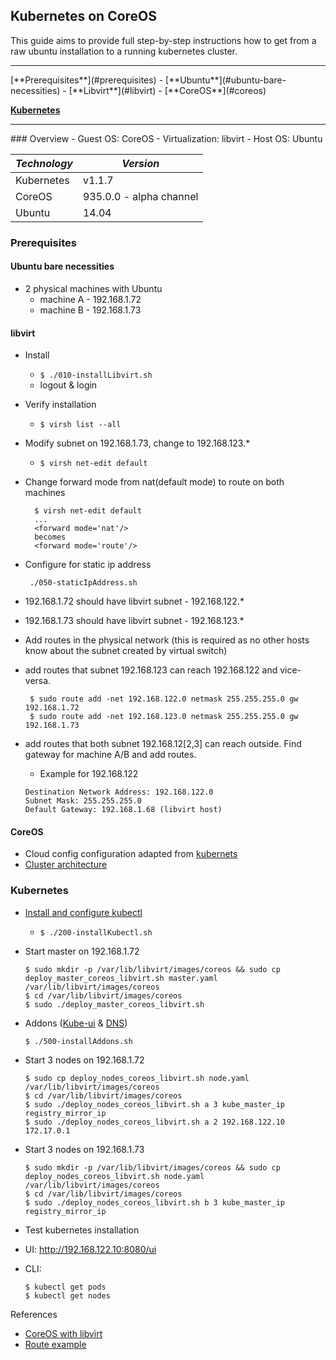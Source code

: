 ## Kubernetes on CoreOS
This guide aims to provide full step-by-step instructions how to get from a raw ubuntu installation to a running kubernetes cluster.
<hr/>
[**Prerequisites**](#prerequisites)
 - [**Ubuntu**](#ubuntu-bare-necessities)
 - [**Libvirt**](#libvirt)
 - [**CoreOS**](#coreos)

[**Kubernetes**](#kubernetes)
<hr/>
### Overview
 - Guest OS: CoreOS
 - Virtualization: libvirt
 - Host OS: Ubuntu
 
| *Technology*  | *Version* |
| ------------- | ------------- |
| Kubernetes | v1.1.7|
| CoreOS | 935.0.0 - alpha channel|
| Ubuntu | 14.04|

### Prerequisites
#### Ubuntu bare necessities
 - 2 physical machines with Ubuntu
    * machine A - 192.168.1.72
    * machine B - 192.168.1.73

#### libvirt
 - Install
   * `$ ./010-installLibvirt.sh`
   *  logout & login
 - Verify installation
   * `$ virsh list --all`
 - Modify subnet on 192.168.1.73, change to 192.168.123.*
   * `$ virsh net-edit default`
 - Change forward mode from nat(default mode) to route on both machines

    ```
      $ virsh net-edit default
      ...
      <forward mode='nat'/>
      becomes
      <forward mode='route'/>
    ```
 - Configure for static ip address

    ` ./050-staticIpAddress.sh`
 - 192.168.1.72 should have libvirt subnet - 192.168.122.*
 - 192.168.1.73 should have libvirt subnet - 192.168.123.*

 - Add routes in the physical network (this is required as no other hosts know about the subnet created by virtual switch)
  * add routes that subnet 192.168.123 can reach 192.168.122 and vice-versa.

    ```
     $ sudo route add -net 192.168.122.0 netmask 255.255.255.0 gw 192.168.1.72
     $ sudo route add -net 192.168.123.0 netmask 255.255.255.0 gw 192.168.1.73
    ```
  * add routes that both subnet 192.168.12[2,3] can reach outside. Find gateway for machine A/B and add routes.
    - Example for 192.168.122

     ```
     Destination Network Address: 192.168.122.0
     Subnet Mask: 255.255.255.0
     Default Gateway: 192.168.1.68 (libvirt host)
     ```

#### CoreOS
 - Cloud config configuration adapted from [kubernets](https://github.com/kubernetes/kubernetes/tree/v1.1.7/docs/getting-started-guides/coreos/cloud-configs)
 - [Cluster architecture](https://coreos.com/os/docs/latest/cluster-architectures.html#easy-development/testing-cluster)


### Kubernetes
    
 - [Install and configure kubectl][1]
   *  `$ ./200-installKubectl.sh`
 - Start master on 192.168.1.72

    ```
    $ sudo mkdir -p /var/lib/libvirt/images/coreos && sudo cp deploy_master_coreos_libvirt.sh master.yaml  /var/lib/libvirt/images/coreos
    $ cd /var/lib/libvirt/images/coreos
    $ sudo ./deploy_master_coreos_libvirt.sh
    ```
 - Addons ([Kube-ui](https://github.com/kubernetes/kubernetes/tree/v1.1.7/cluster/addons/kube-ui) & [DNS](https://github.com/kubernetes/kubernetes/tree/v1.1.7/cluster/addons/dns))

    ```$ ./500-installAddons.sh```
    
 - Start 3 nodes on 192.168.1.72

    ```
    $ sudo cp deploy_nodes_coreos_libvirt.sh node.yaml  /var/lib/libvirt/images/coreos
    $ cd /var/lib/libvirt/images/coreos
    $ sudo ./deploy_nodes_coreos_libvirt.sh a 3 kube_master_ip registry_mirror_ip
    $ sudo ./deploy_nodes_coreos_libvirt.sh a 2 192.168.122.10 172.17.0.1
    ```
 - Start 3 nodes on 192.168.1.73

    ```
    $ sudo mkdir -p /var/lib/libvirt/images/coreos && sudo cp deploy_nodes_coreos_libvirt.sh node.yaml  /var/lib/libvirt/images/coreos
    $ cd /var/lib/libvirt/images/coreos
    $ sudo ./deploy_nodes_coreos_libvirt.sh b 3 kube_master_ip registry_mirror_ip
    ```
 - Test kubernetes installation
  * UI: http://192.168.122.10:8080/ui
  * CLI:
 
     ```
     $ kubectl get pods
     $ kubectl get nodes
     ```

References
 - [CoreOS with libvirt](https://coreos.com/os/docs/latest/booting-with-libvirt.html)
 - [Route example](http://www.thegeekstuff.com/2012/04/route-examples/)

[1]:https://coreos.com/kubernetes/docs/latest/configure-kubectl.html
